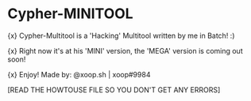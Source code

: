 # Cypher-MINITOOL
{x} Cypher-Multitool is a 'Hacking' Multitool written by me in Batch! :)

{x} Right now it's at his 'MINI' version, the 'MEGA' version is coming out soon!

{x} Enjoy! Made by: @xoop.sh | xoop#9984

[READ THE HOWTOUSE FILE SO YOU DON'T GET ANY ERRORS]
